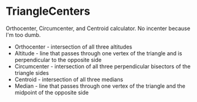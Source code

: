 # TriangleCenters
<p>Orthocenter, Circumcenter, and Centroid calculator. No incenter because I'm too dumb.</p>

* Orthocenter - intersection of all three altitudes
* Altitude - line that passes through one vertex of the triangle and is perpendicular to the opposite side
* Circumcenter - intersection of all three perpendicular bisectors of the triangle sides
* Centroid - intersection of all three medians
* Median - line that passes through one vertex of the triangle and the midpoint of the opposite side
